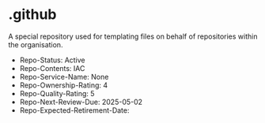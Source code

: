 # .github

A special repository used for templating files on behalf of repositories within the organisation.

- Repo-Status: Active
- Repo-Contents: IAC
- Repo-Service-Name: None
- Repo-Ownership-Rating: 4
- Repo-Quality-Rating: 5
- Repo-Next-Review-Due: 2025-05-02
- Repo-Expected-Retirement-Date: 